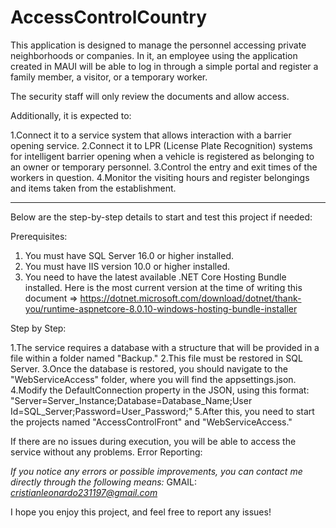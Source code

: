 # AccessControlCountry

This application is designed to manage the personnel accessing private neighborhoods or companies. In it, an employee using the application created in MAUI will be able to log in through a simple portal and register a family member, a visitor, or a temporary worker.

The security staff will only review the documents and allow access.

Additionally, it is expected to:

1.Connect it to a service system that allows interaction with a barrier opening service.
2.Connect it to LPR (License Plate Recognition) systems for intelligent barrier opening when a vehicle is registered as belonging to an owner or temporary personnel.
3.Control the entry and exit times of the workers in question.
4.Monitor the visiting hours and register belongings and items taken from the establishment.

--------------------------------------------------------------------------------------------------------------------------------------------------------------------------
Below are the step-by-step details to start and test this project if needed:

Prerequisites:

1. You must have SQL Server 16.0 or higher installed.
2. You must have IIS version 10.0 or higher installed.
3. You need to have the latest available .NET Core Hosting Bundle installed. Here is the most current version at the time of writing this document => https://dotnet.microsoft.com/download/dotnet/thank-you/runtime-aspnetcore-8.0.10-windows-hosting-bundle-installer

Step by Step:

1.The service requires a database with a structure that will be provided in a file within a folder named "Backup."
2.This file must be restored in SQL Server.
3.Once the database is restored, you should navigate to the "WebServiceAccess" folder, where you will find the appsettings.json.
4.Modify the DefaultConnection property in the JSON, using this format: "Server=Server_Instance;Database=Database_Name;User Id=SQL_Server;Password=User_Password;"
5.After this, you need to start the projects named "AccessControlFront" and "WebServiceAccess."

If there are no issues during execution, you will be able to access the service without any problems.
Error Reporting:

*If you notice any errors or possible improvements, you can contact me directly through the following means:*
GMAIL: *cristianleonardo231197@gmail.com*

I hope you enjoy this project, and feel free to report any issues!
